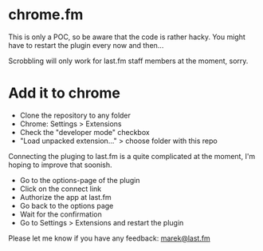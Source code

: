 chrome.fm
=========

This is only a POC, so be aware that the code is rather hacky. You might have to restart the plugin every now and then...

Scrobbling will only work for last.fm staff members at the moment, sorry.

Add it to chrome
================

* Clone the repository to any folder 
* Chrome: Settings > Extensions
* Check the "developer mode" checkbox
* "Load unpacked extension..." > choose folder with this repo

Connecting the pluging to last.fm is a quite complicated at the moment, I'm hoping to improve that soonish.
* Go to the options-page of the plugin
* Click on the connect link
* Authorize the app at last.fm
* Go back to the options page
* Wait for the confirmation
* Go to Settings > Extensions and restart the plugin

Please let me know if you have any feedback: marek@last.fm